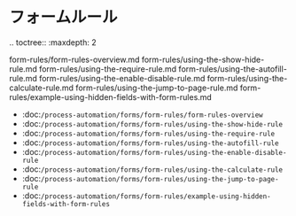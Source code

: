 フォームルール
==========

.. toctree:: :maxdepth: 2

   form-rules/form-rules-overview.md form-rules/using-the-show-hide-rule.md form-rules/using-the-require-rule.md form-rules/using-the-autofill-rule.md form-rules/using-the-enable-disable-rule.md form-rules/using-the-calculate-rule.md form-rules/using-the-jump-to-page-rule.md form-rules/example-using-hidden-fields-with-form-rules.md

-  :doc:`/process-automation/forms/form-rules/form-rules-overview`
-  :doc:`/process-automation/forms/form-rules/using-the-show-hide-rule`
-  :doc:`/process-automation/forms/form-rules/using-the-require-rule`
-  :doc:`/process-automation/forms/form-rules/using-the-autofill-rule`
-  :doc:`/process-automation/forms/form-rules/using-the-enable-disable-rule`
-  :doc:`/process-automation/forms/form-rules/using-the-calculate-rule`
-  :doc:`/process-automation/forms/form-rules/using-the-jump-to-page-rule`
-  :doc:`/process-automation/forms/form-rules/example-using-hidden-fields-with-form-rules`

